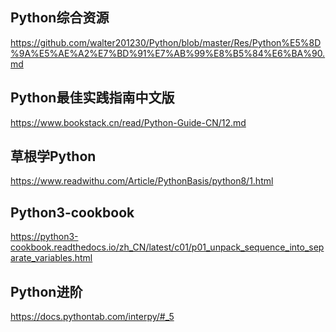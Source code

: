 

Python综合资源
---------------------------------------
https://github.com/walter201230/Python/blob/master/Res/Python%E5%8D%9A%E5%AE%A2%E7%BD%91%E7%AB%99%E8%B5%84%E6%BA%90.md

Python最佳实践指南中文版
---------------------------------------
https://www.bookstack.cn/read/Python-Guide-CN/12.md

草根学Python
---------------------------------------
https://www.readwithu.com/Article/PythonBasis/python8/1.html


Python3-cookbook
---------------------------------------
https://python3-cookbook.readthedocs.io/zh_CN/latest/c01/p01_unpack_sequence_into_separate_variables.html


Python进阶
---------------------------------------
https://docs.pythontab.com/interpy/#_5